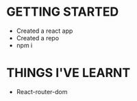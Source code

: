 # GETTING STARTED
- Created a react app
- Created a repo
- npm i


# THINGS I'VE LEARNT
- React-router-dom